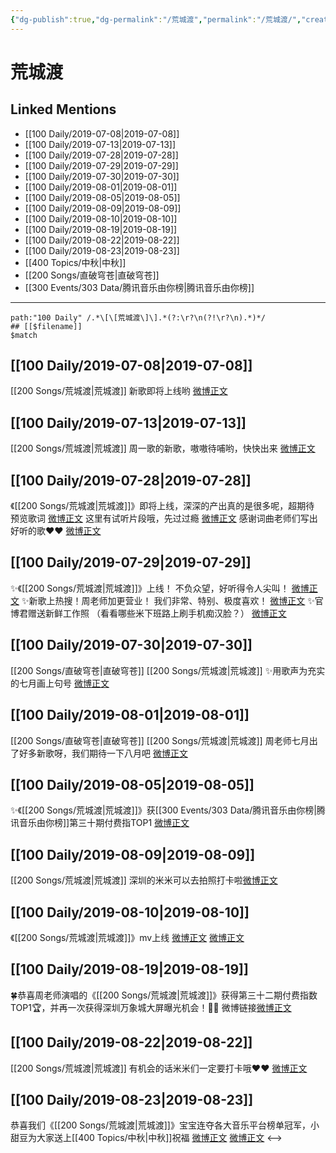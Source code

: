 ```yaml
---
{"dg-publish":true,"dg-permalink":"/荒城渡","permalink":"/荒城渡/","created":"2023-03-27T13:34:40.000+08:00","updated":"2023-04-10T15:56:10.000+08:00"}
---
```


# 荒城渡

## Linked Mentions
- [[100 Daily/2019-07-08\|2019-07-08]]
- [[100 Daily/2019-07-13\|2019-07-13]]
- [[100 Daily/2019-07-28\|2019-07-28]]
- [[100 Daily/2019-07-29\|2019-07-29]]
- [[100 Daily/2019-07-30\|2019-07-30]]
- [[100 Daily/2019-08-01\|2019-08-01]]
- [[100 Daily/2019-08-05\|2019-08-05]]
- [[100 Daily/2019-08-09\|2019-08-09]]
- [[100 Daily/2019-08-10\|2019-08-10]]
- [[100 Daily/2019-08-19\|2019-08-19]]
- [[100 Daily/2019-08-22\|2019-08-22]]
- [[100 Daily/2019-08-23\|2019-08-23]]
- [[400 Topics/中秋\|中秋]]
- [[200 Songs/直破穹苍\|直破穹苍]]
- [[300 Events/303 Data/腾讯音乐由你榜\|腾讯音乐由你榜]]


---

```expander
path:"100 Daily" /.*\[\[荒城渡\]\].*(?:\r?\n(?!\r?\n).*)*/
## [[$filename]]
$match
```
## [[100 Daily/2019-07-08\|2019-07-08]]
[[200 Songs/荒城渡\|荒城渡]]
新歌即将上线哟
[微博正文](https://m.weibo.cn/6466290670/4391722446707690)
## [[100 Daily/2019-07-13\|2019-07-13]]
[[200 Songs/荒城渡\|荒城渡]]
周一歌的新歌，嗷嗷待哺哟，快快出来
[微博正文](https://m.weibo.cn/6466290670/4393539082938019)
## [[100 Daily/2019-07-28\|2019-07-28]]
《[[200 Songs/荒城渡\|荒城渡]]》即将上线，深深的产出真的是很多呢，超期待
预览歌词 [微博正文](https://m.weibo.cn/6466290670/4399051950349407)
这里有试听片段哦，先过过瘾 [微博正文](https://m.weibo.cn/6466290670/4399123522233028)
感谢词曲老师们写出好听的歌❤️❤️ [微博正文](https://m.weibo.cn/6466290670/4399129293904044)
## [[100 Daily/2019-07-29\|2019-07-29]]
✨《[[200 Songs/荒城渡\|荒城渡]]》上线！
不负众望，好听得令人尖叫！
[微博正文](https://m.weibo.cn/6466290670/4399333162489257)
✨新歌上热搜！周老师加更营业！
我们非常、特别、极度喜欢！
[微博正文](https://m.weibo.cn/6466290670/4399436220049044)
✨官博君赠送新鲜工作照
（看看哪些米下班路上刷手机痴汉脸？）
[微博正文](https://m.weibo.cn/6466290670/4399458735662520)

## [[100 Daily/2019-07-30\|2019-07-30]]
[[200 Songs/直破穹苍\|直破穹苍]] [[200 Songs/荒城渡\|荒城渡]]
✨用歌声为充实的七月画上句号
[微博正文](https://m.weibo.cn/6466290670/4399722498208606)
## [[100 Daily/2019-08-01\|2019-08-01]]
[[200 Songs/直破穹苍\|直破穹苍]] [[200 Songs/荒城渡\|荒城渡]]
周老师七月出了好多新歌呀，我们期待一下八月吧 [微博正文](https://m.weibo.cn/6466290670/4400520452054031)
## [[100 Daily/2019-08-05\|2019-08-05]]
✨《[[200 Songs/荒城渡\|荒城渡]]》获[[300 Events/303 Data/腾讯音乐由你榜\|腾讯音乐由你榜]]第三十期付费指TOP1
[微博正文](https://m.weibo.cn/6466290670/4401964483580909)

## [[100 Daily/2019-08-09\|2019-08-09]]
[[200 Songs/荒城渡\|荒城渡]]
深圳的米米可以去拍照打卡啦[微博正文](https://m.weibo.cn/6466290670/4403398079764925)
## [[100 Daily/2019-08-10\|2019-08-10]]
《[[200 Songs/荒城渡\|荒城渡]]》mv上线
[微博正文](https://m.weibo.cn/6466290670/4403756306852846)
[微博正文](https://m.weibo.cn/6466290670/4403743766622594)
## [[100 Daily/2019-08-19\|2019-08-19]]
🍀恭喜周老师演唱的《[[200 Songs/荒城渡\|荒城渡]]》获得第三十二期付费指数TOP1🏆，并再一次获得深圳万象城大屏曝光机会！🎉🎉
微博链接[微博正文](https://m.weibo.cn/6466290670/4407033551596500)

## [[100 Daily/2019-08-22\|2019-08-22]]
[[200 Songs/荒城渡\|荒城渡]]
有机会的话米米们一定要打卡哦❤️❤️
[微博正文](https://m.weibo.cn/6466290670/4408190390874996)
## [[100 Daily/2019-08-23\|2019-08-23]]
恭喜我们《[[200 Songs/荒城渡\|荒城渡]]》宝宝连夺各大音乐平台榜单冠军，小甜豆为大家送上[[400 Topics/中秋\|中秋]]祝福
[微博正文](https://m.weibo.cn/6466290670/4408491496101978)
[微博正文](https://m.weibo.cn/6466290670/4408453089122134)
<-->